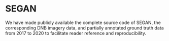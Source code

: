 # SEGAN
We have made publicly available the complete source code of SEGAN, the corresponding DNB imagery data, and partially annotated ground truth data from 2017 to 2020 to facilitate reader reference and reproducibility.

